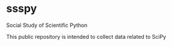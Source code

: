 # ssspy
Social Study of Scientific Python

This public repository is intended to collect data related to SciPy
